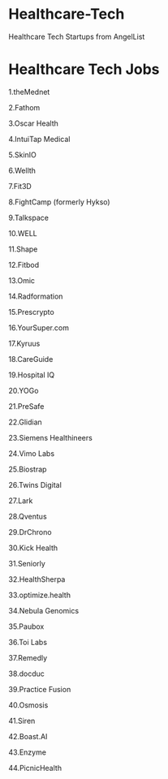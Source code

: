 # Healthcare-Tech
Healthcare Tech Startups from AngelList


# Healthcare Tech Jobs

1.theMednet

2.Fathom

3.Oscar Health

4.IntuiTap Medical

5.SkinIO

6.Wellth

7.Fit3D

8.FightCamp (formerly Hykso)

9.Talkspace

10.WELL

11.Shape

12.Fitbod

13.Omic

14.Radformation

15.Prescrypto

16.YourSuper.com

17.Kyruus

18.CareGuide

19.Hospital IQ

20.YOGo

21.PreSafe

22.Glidian

23.Siemens Healthineers

24.Vimo Labs

25.Biostrap

26.Twins Digital

27.Lark

28.Qventus

29.DrChrono

30.Kick Health

31.Seniorly

32.HealthSherpa

33.optimize.health

34.Nebula Genomics

35.Paubox

36.Toi Labs

37.Remedly

38.docduc

39.Practice Fusion

40.Osmosis

41.Siren

42.Boast.AI

43.Enzyme

44.PicnicHealth
